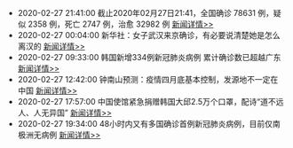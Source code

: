 - 2020-02-27 21:41:00  截止2020年02月27日21:41，全国确诊 78631 例，疑似 2358 例，死亡 2747 例，治愈 32982 例  [新闻详情>>](https://github.com/AlbertGithubHome/ChineseVictory/blob/master/PneumoniaMap/20200227214100.jpg)
- 2020-02-27 00:04:00  新华社：女子武汉来京确诊，有必要说清楚她是怎么离汉的   [新闻详情>>](https://www.sohu.com/a/376114350_120044982?_trans_=000014_bdss_dkwhfy)
- 2020-02-27 09:33:00  韩国新增334例新冠肺炎病例 累计确诊数已超越广东  [新闻详情>>](http://news.sina.com.cn/w/2020-02-27/doc-iimxxstf4709307.shtml)
- 2020-02-27 12:42:00  钟南山预测：疫情四月底基本控制，发源地不一定在中国  [新闻详情>>](http://news.sina.com.cn/c/2020-02-27/doc-iimxxstf4755740.shtml)
- 2020-02-27 17:57:00  中国使馆紧急捐赠韩国大邱2.5万个口罩，配诗“道不远人、人无异国”  [新闻详情>>](http://news.sina.com.cn/c/2020-02-27/doc-iimxxstf4856013.shtml)
- 2020-02-27 19:34:00  48小时内又有多国确诊首例新冠肺炎病例，目前仅南极洲无病例  [新闻详情>>](https://www.takefoto.cn/viewnews-2063401.html)
